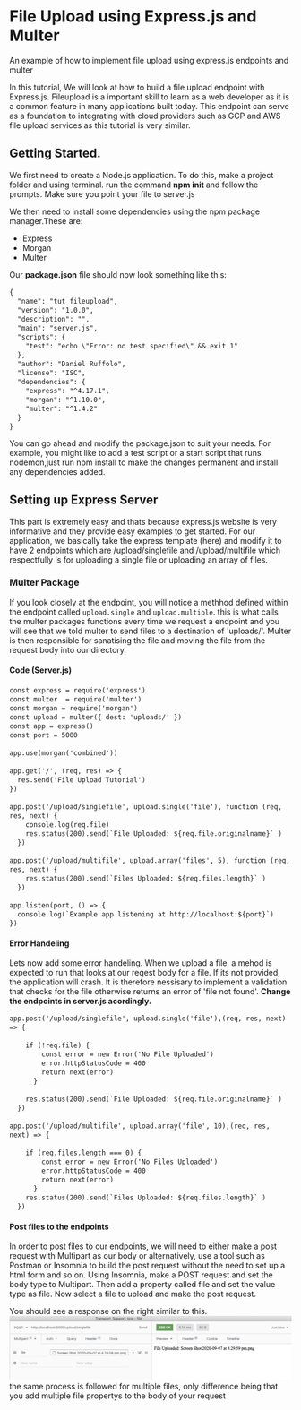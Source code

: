 # File Upload using Express.js and Multer
An example of how to implement file upload using express.js endpoints and multer

In this tutorial, We will look at how to build a file upload endpoint with Express.js. Fileupload is a important skill to learn as a web developer as it is a common feature in many applications built today. This endpoint can serve as a foundation to integrating with cloud providers such as GCP and AWS file upload services as this tutorial is very similar.

## Getting Started.
We first need to create a Node.js application. To do this, make a project folder and using terminal.
run the command <strong>npm init </strong> and follow the prompts. Make sure you point your file to server.js

We then need to install some dependencies using the npm package manager.These are:
- Express
- Morgan
- Multer
       
Our <strong>package.json</strong> file should now look something like this:
```
{
  "name": "tut_fileupload",
  "version": "1.0.0",
  "description": "",
  "main": "server.js",
  "scripts": {
    "test": "echo \"Error: no test specified\" && exit 1"
  },
  "author": "Daniel Ruffolo",
  "license": "ISC",
  "dependencies": {
    "express": "^4.17.1",
    "morgan": "^1.10.0",
    "multer": "^1.4.2"
  }
}
```

You can go ahead and modify the package.json to suit your needs. For example, you might like to add a test script or a start script that runs nodemon,just run npm install to make the changes permanent and install any dependencies added.

## Setting up Express Server

This part is extremely easy and thats because express.js website is very informative and they provide easy examples to get started.
For our application, we basically take the express template (here) and modify it to have 2 endpoints which are /upload/singlefile and /upload/multifile which respectfully is for uploading a single file or uploading an array of files.

### Multer Package
If you look closely at the endpoint, you will notice a methhod defined within the endpoint called `upload.single` and `upload.multiple`.  this is what calls the multer packages functions every time we request a endpoint and you will see that we told multer to send files to a destination of 'uploads/'. Multer is then responsible for sanatising the file and moving the file from the request body into our directory.

#### Code (Server.js)
```
const express = require('express')
const multer  = require('multer')
const morgan = require('morgan')
const upload = multer({ dest: 'uploads/' })
const app = express()
const port = 5000

app.use(morgan('combined'))

app.get('/', (req, res) => {
  res.send('File Upload Tutorial')
})

app.post('/upload/singlefile', upload.single('file'), function (req, res, next) {
    console.log(req.file)
    res.status(200).send(`File Uploaded: ${req.file.originalname}` )
  })

app.post('/upload/multifile', upload.array('files', 5), function (req, res, next) {
    res.status(200).send(`Files Uploaded: ${req.files.length}` )
  })

app.listen(port, () => {
  console.log(`Example app listening at http://localhost:${port}`)
})
```
#### Error Handeling
Lets now add some error handeling. When we upload a file, a mehod is expected to run that looks at our reqest body for a file. If its not provided,
the application will crash. It is therefore nessisary to implement a validation that checks for the file otherwise returns an error of 'file not found'.
<strong>Change the endpoints in server.js acordingly.</strong>

```
app.post('/upload/singlefile', upload.single('file'),(req, res, next) => {

    if (!req.file) {
        const error = new Error('No File Uploaded')
        error.httpStatusCode = 400
        return next(error)
      }
   
    res.status(200).send(`File Uploaded: ${req.file.originalname}` )
  })

app.post('/upload/multifile', upload.array('file', 10),(req, res, next) => {

    if (req.files.length === 0) {
        const error = new Error('No Files Uploaded')
        error.httpStatusCode = 400
        return next(error)
      }
    res.status(200).send(`Files Uploaded: ${req.files.length}` )
  })
  ```

  #### Post files to the endpoints 
  In order to post files to our endpoints, we will need to either make a post request with Multipart as our body or alternatively, use a tool such as Postman or Insomnia
  to build the post request without the need to set up a html form and so on.
  Using Insomnia, make a POST request and set the body type to Multipart. Then add a property called file and set the value type as file. Now select a file to upload and make the post request.
  
  You should see a response on the right similar to this.
  ![Alt text](img/1.png?raw=true)
  the same process is followed for multiple files, only difference being that you add multiple file propertys to the body of your request



